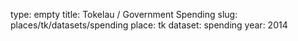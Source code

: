 type: empty
title: Tokelau / Government Spending
slug: places/tk/datasets/spending
place: tk
dataset: spending
year: 2014
